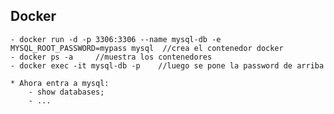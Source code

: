 
## Docker
    - docker run -d -p 3306:3306 --name mysql-db -e MYSQL_ROOT_PASSWORD=mypass mysql  //crea el contenedor docker
    - docker ps -a     //muestra los contenedores
    - docker exec -it mysql-db -p    //luego se pone la password de arriba

    * Ahora entra a mysql:
        - show databases; 
        - ...